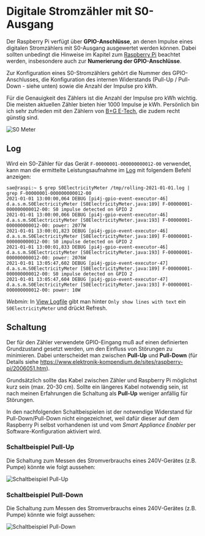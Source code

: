 # Digitale Stromzähler mit S0-Ausgang

Der Raspberry Pi verfügt über **GPIO-Anschlüsse**, an denen Impulse eines digitalen Stromzählers mit S0-Ausgang ausgewertet werden können. Dabei sollten unbedingt die Hinweise im Kapitel zum [Raspberry Pi](Raspberry_DE.md) beachtet werden, insbesondere auch zur **Numerierung der GPIO-Anschlüsse**.

Zur Konfiguration eines S0-Stromzählers gehört die Nummer des GPIO-Anschlusses, die Konfiguration des internen Widerstands (Pull-Up / Pull-Down - siehe unten) sowie die Anzahl der Impulse pro kWh.

Für die Genauigkeit des Zählers ist die Anzahl der Impulse pro kWh wichtig. Die meisten aktuellen Zähler bieten hier 1000 Impulse je kWh. Persönlich bin ich sehr zufrieden mit den Zählern von [B+G E-Tech](http://www.bg-etech.de/), die zudem recht günstig sind.

![S0 Meter](../pics/fe/S0Meter.png)

## Log
Wird ein S0-Zähler für das Gerät `F-00000001-000000000012-00` verwendet, kann man die ermittelte Leistungsaufnahme im [Log](Logging_DE.md) mit folgendem Befehl anzeigen:

```console
sae@raspi:~ $ grep S0ElectricityMeter /tmp/rolling-2021-01-01.log | grep F-00000001-000000000012-00
2021-01-01 13:00:00,064 DEBUG [pi4j-gpio-event-executor-46] d.a.s.m.S0ElectricityMeter [S0ElectricityMeter.java:189] F-00000001-000000000012-00: S0 impulse detected on GPIO 2
2021-01-01 13:00:00,066 DEBUG [pi4j-gpio-event-executor-46] d.a.s.m.S0ElectricityMeter [S0ElectricityMeter.java:193] F-00000001-000000000012-00: power: 2077W
2021-01-01 13:00:01,823 DEBUG [pi4j-gpio-event-executor-46] d.a.s.m.S0ElectricityMeter [S0ElectricityMeter.java:189] F-00000001-000000000012-00: S0 impulse detected on GPIO 2
2021-01-01 13:00:01,833 DEBUG [pi4j-gpio-event-executor-46] d.a.s.m.S0ElectricityMeter [S0ElectricityMeter.java:193] F-00000001-000000000012-00: power: 2076W
2021-01-01 13:05:47,602 DEBUG [pi4j-gpio-event-executor-47] d.a.s.m.S0ElectricityMeter [S0ElectricityMeter.java:189] F-00000001-000000000012-00: S0 impulse detected on GPIO 2
2021-01-01 13:05:47,604 DEBUG [pi4j-gpio-event-executor-47] d.a.s.m.S0ElectricityMeter [S0ElectricityMeter.java:193] F-00000001-000000000012-00: power: 10W
```

*Webmin*: In [View Logfile](Logging_DE.md#user-content-webmin-logs) gibt man hinter `Only show lines with text` ein `S0ElectricityMeter` und drückt Refresh.

## Schaltung
Der für den Zähler verwendete GPIO-Eingang muß auf einen definierten Grundzustand gesetzt werden, um den Einfluss von Störungen zu minimieren. Dabei unterscheidet man zwischen **Pull-Up** und **Pull-Down** (für Details siehe https://www.elektronik-kompendium.de/sites/raspberry-pi/2006051.htm).

Grundsätzlich sollte das Kabel zwischen Zähler und Raspberry Pi möglichst kurz sein (max. 20-30 cm). Sollte ein längeres Kabel notwendig sein, ist nach meinen Erfahrungen die Schaltung als **Pull-Up** weniger anfällig für Störungen.

In den nachfolgenden Schaltbeispielen ist der notwendige Widerstand für Pull-Down/Pull-Down nicht eingezeichnet, weil dafür dieser auf dem Raspberry Pi selbst vorhandenen ist und vom *Smart Appliance Enabler* per Software-Konfiguration aktiviert wird.

### Schaltbeispiel Pull-Up
Die Schaltung zum Messen des Stromverbrauchs eines 240V-Gerätes (z.B. Pumpe) könnte wie folgt aussehen:

![Schaltbeispiel Pull-Up](../pics/SchaltungS0ZaehlerPullUp.png)

### Schaltbeispiel Pull-Down
Die Schaltung zum Messen des Stromverbrauchs eines 240V-Gerätes (z.B. Pumpe) könnte wie folgt aussehen:

![Schaltbeispiel Pull-Down](../pics/SchaltungS0ZaehlerPullDown.jpg)
